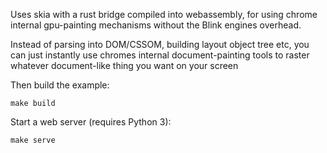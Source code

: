 Uses skia with a rust bridge compiled into webassembly, for using chrome internal gpu-painting mechanisms without the Blink engines overhead. 

Instead of parsing into DOM/CSSOM, building layout object tree etc, you can just instantly use chromes internal document-painting tools to raster whatever document-like thing you want on your screen


Then build the example:

```shell
make build
```

Start a web server (requires Python 3):

```shell
make serve
```

